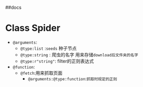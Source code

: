 ##docs

# Class Spider

* `@arguments`:
	- `@type:list` :`seeds` 种子节点 
	- `@type:string` : 爬虫的名字 用来存储`download后文件夹的名字`
	- `@type:r"string"`: filter的正则表达式
* `@function`:
	- `@fetch`:用来抓取页面
		+ `@arguments:@type:function`:`抓取时规定的正则`

